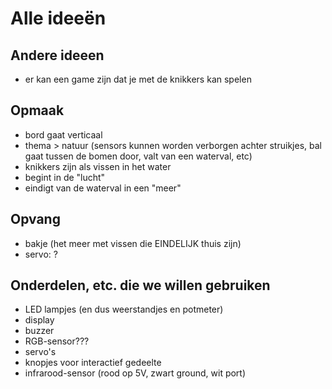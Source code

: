 # Alle ideeën

## Andere ideeen
* er kan een game zijn dat je met de knikkers kan spelen

## Opmaak
* bord gaat verticaal
* thema > natuur (sensors kunnen worden verborgen achter struikjes, bal gaat tussen de bomen door, valt van een waterval, etc)
* knikkers zijn als vissen in het water
* begint in de "lucht"
* eindigt van de waterval in een "meer" 

## Opvang 
* bakje (het meer met vissen die EINDELIJK thuis zijn)
* servo: ?


## Onderdelen, etc. die we willen gebruiken
* LED lampjes (en dus weerstandjes en potmeter)
* display
* buzzer
* RGB-sensor???
* servo's
* knopjes voor interactief gedeelte
* infrarood-sensor (rood op 5V, zwart ground, wit port)
